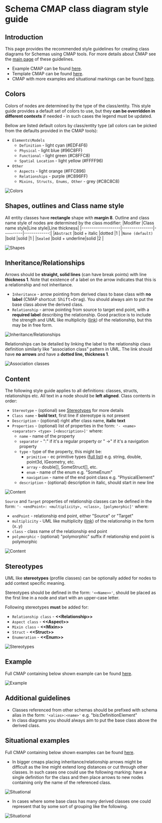 # **Schema CMAP class diagram style guide**

## **Introduction**

This page provides the recommended style guidelines for creating class diagrams for Schemas using CMAP tools. For more details about CMAP see the [main page](schema-cmap-style-guide) of these guidelines.

- Example CMAP can be found [here](cmap-example/example-class.cmap).
- Template CMAP can be found [here](cmap-example/template-class.cmap).
- CMAP with more examples and situational markings can be found [here](cmap-example/situational-markings.cmap).

## **Colors**

Colors of nodes are determined by the type of the class/entity. This style guide provides a default set of colors to use, but they **can be overridden in different contexts** if needed - in such cases the legend must be updated.

Bellow are listed default colors by class/entity type (all colors can be picked from the defaults provided in the CMAP tools):

- `Elements\Models`
  - `Definition` - light cyan (#EDF4F6)
  - `Physical` - light blue (#96C8FF)
  - `Functional` - light green (#C8FFC8)
  - `Spatial Location` - light yellow (#FFFF96)
- `Other`
  - `Aspects` - light orange (#FFC896)
  - `Relationships` - purple (#C896FF)
  - `Mixins, Structs, Enums, Other` - grey (#C8C8C8)

![Colors](cmap-example/media/class/colors.png)

## **Shapes, outlines and Class name style**

All entity classes have **rectangle** shape with **margin 8**.
Outline and class name style of nodes are determined by the class modifier:
|Modifier            |Class name style|Line style|Line thickness|
|--------------------|----------------|----------|-------------:|
|`Abstract`          |bold + italic   |dotted    |1             |
|`None (default)`    |bold            |solid     |1             |
|`Sealed`            |bold + underline|solid     |2             |

![Shapes](cmap-example/media/class/shapes.png)

## **Inheritance/Relationships**

Arrows should be **straight, solid lines** (can have break points) with line **thickness 1**. Note that existence of a label on the arrow indicates that this is a relationship and not inheritance.

- `Inheritance` - arrow pointing from derived class to base class with **no label** (CMAP shortcut: <kbd>Shift</kbd>+<kbd>Drag</kbd>). You should always aim to put the base class above the derived class.
- `Relationship` - arrow pointing from source to target end point, with a **required label** describing the relationship. Good practice is to include the strength and UML like multiplicity ([link](https://www.uml-diagrams.org/multiplicity.html)) of the relationship, but this may be in free form.

![Inheritance/Relationships](cmap-example/media/class/relationships.png)

Relationships can be detailed by linking the label to the relationship class definition similarly like "association class" pattern in UML. The link should have **no arrows** and have a **dotted line, thickness 1**.

![Association classes](cmap-example/media/class/relationships-details.png)

## **Content**

The following style guide applies to all definitions: classes, structs, relationships etc. All text in a node should be **left aligned**.
Class contents in order:

- `Stereotype` - (optional) see [Stereotypes](#stereotypes) for more details
- `Class name` - **bold text**, first line if stereotype is not present
- `Description` - (optional) right after class name, **italic text**
- `Properties` - (optional) list of properties in the form: `'- <name><separator> <type> [<description>]'` where:
  - `name` - name of the property
  - `separator` - ":" if it's a regular property or " ->" if it's a navigation property
  - `type` - type of the property, this might be:
    - `primitive` - ec primitive types ([full list](https://www.itwinjs.org/bis/ec/primitive-types/)) e.g. string, double, point3d, IGeometry, etc.
    - `array` - double[], SomeStruct[], etc.
    - `enum` - name of the enum e.g. "SomeEnum"
    - `navigation` - name of the end point class e.g. "PhysicalElement"
  - `description` - (optional) description in italic, should start in new line

![Content](cmap-example/media/class/content-elements.png)

`Source` and `Target` properties of relationship classes can be defined in the form: `'- <endPoint>: <multiplicity>, <class>, [polymorphic]'` where:

- `endPoint` - relationship end point, either "Source" or "Target"
- `multiplicity` - UML like multiplicity ([link](https://www.uml-diagrams.org/multiplicity.html)) of the relationship in the form (x..y)
- `class` - class name of the relationship end point
- `polymorphic` - (optional) "polymorphic" suffix if relationship end point is polymorphic

![Content](cmap-example/media/class/content-relationships.png)

## **Stereotypes**

UML like **stereotypes** (profile classes) can be optionally added for nodes to add context specific meaning.

Stereotypes should be defined in the form: `'<<Name>>'`, should be placed as the first line in a node and start with an upper-case letter.

Following stereotypes **must** be added for:

- `Relationship class` - **&lt;&lt;Relationship>>**
- `Aspect class` - **&lt;&lt;Aspect>>**
- `Mixin class` - **&lt;&lt;Mixin>>**
- `Struct` - **&lt;&lt;Struct>>**
- `Enumeration` - **&lt;&lt;Enum>>**

![Stereotypes](cmap-example/media/class/stereotypes.png)

## **Example**

Full CMAP containing below shown example can be found [here](cmap-example/example-class.cmap).

![Example](cmap-example/media/class/example.png)

## **Additional guidelines**

- Classes referenced from other schemas should be prefixed with schema alias in the form: `'<alias>:<name>'` e.g. "bis:DefinitionElement"
- In class diagrams you should always aim to put the base class above the derived class.

## **Situational examples**

Full CMAP containing below shown examples can be found [here](cmap-example/situational-markings.cmap).

- In bigger cmaps placing inheritance/relationship arrows might be
difficult as the line might extend long distances or cut through other classes.
In such cases one could use the following marking:
have a single definition for the class and then place arrows to new nodes
containing only the name of the referenced class.

![Situational](cmap-example/media/class/situational-gaps.png)

- In cases where some base class has many derived classes one could represent that by
some sort of grouping like the following.

![Situational](cmap-example/media/class/situational-inheritance.png)
